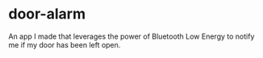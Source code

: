 # door-alarm
An app I made that leverages the power of Bluetooth Low Energy to notify me if my door has been left open.

